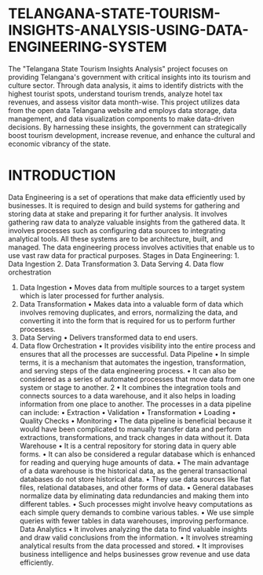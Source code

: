 # TELANGANA-STATE-TOURISM-INSIGHTS-ANALYSIS-USING-DATA-ENGINEERING-SYSTEM

The "Telangana State Tourism Insights Analysis" project focuses on providing Telangana's government with critical insights into its tourism and culture sector. Through data analysis, it aims to identify districts with the highest tourist spots, understand tourism trends, analyze hotel tax revenues, and assess visitor data month-wise. This project utilizes data from the open data Telangana website and employs data storage, data management, and data visualization components to make data-driven decisions. By harnessing these insights, the government can strategically boost tourism development, increase revenue, and enhance the cultural and economic vibrancy of the state. 

# INTRODUCTION

Data Engineering is a set of operations that make data efficiently used by businesses.
It is required to design and build systems for gathering and storing data at stake and preparing it for further analysis. It involves gathering raw data to analyze valuable insights from the gathered data.
It involves processes such as configuring data sources to integrating analytical tools. All these systems are to be architecture, built, and managed.
The data engineering process involves activities that enable us to use vast raw data for practical purposes. Stages in Data Engineering:
1.
Data Ingestion
2.
Data Transformation
3.
Data Serving
4.
Data flow orchestration
1. Data Ingestion
•
Moves data from multiple sources to a target system which is later processed for further analysis.
2. Data Transformation
•
Makes data into a valuable form of data which involves removing duplicates, and errors, normalizing the data, and converting it into the form that is required for us to perform further processes.
3. Data Serving
•
Delivers transformed data to end users.
4. Data flow Orchestration
•
It provides visibility into the entire process and ensures that all the processes are successful.
Data Pipeline
•
In simple terms, it is a mechanism that automates the ingestion, transformation, and serving steps of the data engineering process.
•
It can also be considered as a series of automated processes that move data from one system or stage to another. 2
•
It combines the integration tools and connects sources to a data warehouse, and it also helps in loading information from one place to another.
The processes in a data pipeline can include:
•
Extraction
•
Validation
•
Transformation
•
Loading
•
Quality Checks
•
Monitoring
•
The data pipeline is beneficial because it would have been complicated to manually transfer data and perform extractions, transformations, and track changes in data without it.
Data Warehouse
•
It is a central repository for storing data in query able forms.
•
It can also be considered a regular database which is enhanced for reading and querying huge amounts of data.
•
The main advantage of a data warehouse is the historical data, as the general transactional databases do not store historical data.
•
They use data sources like flat files, relational databases, and other forms of data.
•
General databases normalize data by eliminating data redundancies and making them into different tables.
•
Such processes might involve heavy computations as each simple query demands to combine various tables.
•
We use simple queries with fewer tables in data warehouses, improving performance.
Data Analytics
•
It involves analyzing the data to find valuable insights and draw valid conclusions from the information.
•
It involves streaming analytical results from the data processed and stored.
•
It improvises business intelligence and helps businesses grow revenue and use data efficiently.
